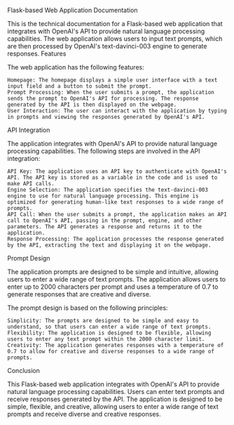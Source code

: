Flask-based Web Application Documentation

This is the technical documentation for a Flask-based web application that integrates with OpenAI's API to provide natural language processing capabilities. The web application allows users to input text prompts, which are then processed by OpenAI's text-davinci-003 engine to generate responses.
Features

The web application has the following features:

    Homepage: The homepage displays a simple user interface with a text input field and a button to submit the prompt.
    Prompt Processing: When the user submits a prompt, the application sends the prompt to OpenAI's API for processing. The response generated by the API is then displayed on the webpage.
    User Interaction: The user can interact with the application by typing in prompts and viewing the responses generated by OpenAI's API.

API Integration

The application integrates with OpenAI's API to provide natural language processing capabilities. The following steps are involved in the API integration:

    API Key: The application uses an API key to authenticate with OpenAI's API. The API key is stored as a variable in the code and is used to make API calls.
    Engine Selection: The application specifies the text-davinci-003 engine to use for natural language processing. This engine is optimized for generating human-like text responses to a wide range of prompts.
    API Call: When the user submits a prompt, the application makes an API call to OpenAI's API, passing in the prompt, engine, and other parameters. The API generates a response and returns it to the application.
    Response Processing: The application processes the response generated by the API, extracting the text and displaying it on the webpage.

Prompt Design

The application prompts are designed to be simple and intuitive, allowing users to enter a wide range of text prompts. The application allows users to enter up to 2000 characters per prompt and uses a temperature of 0.7 to generate responses that are creative and diverse.

The prompt design is based on the following principles:

    Simplicity: The prompts are designed to be simple and easy to understand, so that users can enter a wide range of text prompts.
    Flexibility: The application is designed to be flexible, allowing users to enter any text prompt within the 2000 character limit.
    Creativity: The application generates responses with a temperature of 0.7 to allow for creative and diverse responses to a wide range of prompts.

Conclusion

This Flask-based web application integrates with OpenAI's API to provide natural language processing capabilities. Users can enter text prompts and receive responses generated by the API. The application is designed to be simple, flexible, and creative, allowing users to enter a wide range of text prompts and receive diverse and creative responses.
